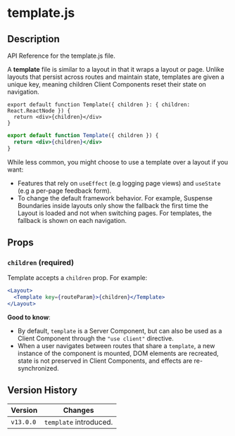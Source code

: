 # template.js

## Description
API Reference for the template.js file.

A **template** file is similar to a layout in that it wraps a layout or page. Unlike layouts that persist across routes and maintain state, templates are given a unique key, meaning children Client Components reset their state on navigation.

```tsx
export default function Template({ children }: { children: React.ReactNode }) {
  return <div>{children}</div>
}
```

```jsx
export default function Template({ children }) {
  return <div>{children}</div>
}
```

While less common, you might choose to use a template over a layout if you want:

- Features that rely on `useEffect` (e.g logging page views) and `useState` (e.g a per-page feedback form).
- To change the default framework behavior. For example, Suspense Boundaries inside layouts only show the fallback the first time the Layout is loaded and not when switching pages. For templates, the fallback is shown on each navigation.

## Props

### `children` (required)
Template accepts a `children` prop. For example:

```jsx
<Layout>
  <Template key={routeParam}>{children}</Template>
</Layout>
```

**Good to know**:
- By default, `template` is a Server Component, but can also be used as a Client Component through the `"use client"` directive.
- When a user navigates between routes that share a `template`, a new instance of the component is mounted, DOM elements are recreated, state is not preserved in Client Components, and effects are re-synchronized.

## Version History

| Version   | Changes                |
| --------- | ---------------------- |
| `v13.0.0` | `template` introduced. |